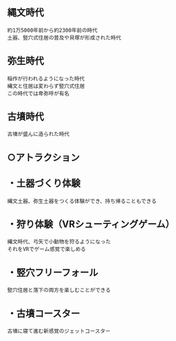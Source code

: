 ## 縄文時代
    約1万5000年前から約2300年前の時代
    土器、竪穴式住居の普及や貝塚が形成された時代
    
## 弥生時代
    稲作が行われるようになった時代
    縄文と住居は変わらず竪穴式住居
    この時代では卑弥呼が有名
    
## 古墳時代
    古墳が盛んに造られた時代
    
## ○アトラクション

## ・土器づくり体験
    縄文土器、弥生土器をつくる体験ができ、持ち帰ることもできる

## ・狩り体験（VRシューティングゲーム）
    縄文時代、弓矢で小動物を狩るようになった
    それをVRでゲーム感覚で楽しめる

## ・竪穴フリーフォール
    竪穴住居と落下の両方を楽しむことができる

## ・古墳コースター
    古墳に寝て進む新感覚のジェットコースター
